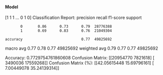 #### Model
[1 1 1 ... 0 1 0]
Classification Report:
              precision    recall  f1-score   support

           0       0.86      0.73      0.79  28776388
           1       0.69      0.83      0.76  21049304

    accuracy                           0.77  49825692
   macro avg       0.77      0.78      0.77  49825692
weighted avg       0.79      0.77      0.77  49825692

Accuracy: 0.7729754761860608
Confusion Matrix:
[[20954770  7821618]
 [ 3490036 17559268]]
Confusion Matrix (%):
[[42.05615448 15.69796161]
 [ 7.00449078 35.24139314]]
